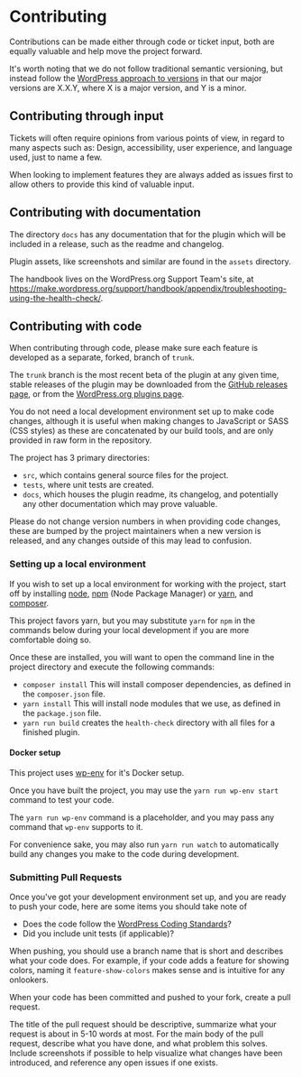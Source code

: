 # Contributing

Contributions can be made either through code or ticket input, both are equally valuable and 
help move the project forward.

It's worth noting that we do not follow traditional semantic versioning, but instead follow the
[WordPress approach to versions](https://make.wordpress.org/core/handbook/about/release-cycle/version-numbering/)
in that our major versions are X.X.Y, where X is a major version, and Y is a minor.


## Contributing through input

Tickets will often require opinions from various points of view, in regard to many aspects such as:
Design, accessibility, user experience, and language used, just to name a few.

When looking to implement features they are always added as issues first to allow others to provide
this kind of valuable input.


## Contributing with documentation
The directory `docs` has any documentation that for the plugin which will be included in a release, such as the readme and changelog.

Plugin assets, like screenshots and similar are found in the `assets` directory.

The handbook lives on the WordPress.org Support Team's site, at https://make.wordpress.org/support/handbook/appendix/troubleshooting-using-the-health-check/.


## Contributing with code

When contributing through code, please make sure each feature is developed as a separate, forked, branch of `trunk`.

The `trunk` branch is the most recent beta of the plugin at any given time, stable releases of the plugin may be downloaded from the [GitHub releases page](https://github.com/WordPress/health-check/releases), or from the [WordPress.org plugins page](https://wordpress.org/plugins/health-check/).

You do not need a local development environment set up to make code changes, although it is useful
when making changes to JavaScript or SASS (CSS styles) as these are concatenated by our build tools,
and are only provided in raw form in the repository.

The project has 3 primary directories:
- `src`, which contains general source files for the project.
- `tests`, where unit tests are created.
- `docs`, which houses the plugin readme, its changelog, and potentially any other documentation which may prove valuable.

Please do not change version numbers in when providing code changes, these are bumped by the project 
maintainers when a new version is released, and any changes outside of this may lead to confusion.


### Setting up a local environment

If you wish to set up a local environment for working with the project, start off by installing 
[node](https://nodejs.org), [npm](https://www.npmjs.com) (Node Package Manager) or [yarn](https://yarnpkg.com/), 
and [composer](https://getcomposer.org).

This project favors yarn, but you may substitute `yarn` for `npm` in the commands below during your local development if you are more comfortable doing so.

Once these are installed, you will want to open the command line in the project directory and
execute the following commands:
- `composer install` This will install composer dependencies, as defined in the `composer.json` file.
- `yarn install` This will install node modules that we use, as defined in the `package.json` file.
- `yarn run build` creates the `health-check` directory with all files for a finished plugin.

#### Docker setup
This project uses [wp-env](https://developer.wordpress.org/block-editor/packages/packages-env/) for it's Docker setup.

Once you have built the project, you may use the `yarn run wp-env start` command to test your code. 

The `yarn run wp-env` command is a placeholder, and you may pass any command that `wp-env` supports to it.

For convenience sake, you may also run `yarn run watch` to automatically build any changes you make to the code during development.
 
### Submitting Pull Requests

Once you've got your development environment set up, and you are ready to push your code, here
are some items you should take note of
- Does the code follow the [WordPress Coding Standards](https://make.wordpress.org/core/handbook/best-practices/coding-standards/)?
- Did you include unit tests (if applicable)?

When pushing, you should use a branch name that is short and describes what your code does.
For example, if your code adds a feature for showing colors, naming it `feature-show-colors` makes
sense and is intuitive for any onlookers.

When your code has been committed and pushed to your fork, create a pull request.

The title of the pull request should be descriptive, summarize what your request is about in 5-10 words at most.
For the main body of the pull request, describe what you have done, and what problem this solves.
Include screenshots if possible to help visualize what changes have been introduced, and reference any open
issues if one exists.
